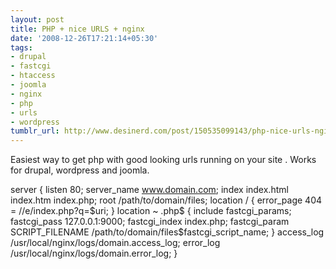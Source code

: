 ```yaml
---
layout: post
title: PHP + nice URLS + nginx
date: '2008-12-26T17:21:14+05:30'
tags:
- drupal
- fastcgi
- htaccess
- joomla
- nginx
- php
- urls
- wordpress
tumblr_url: http://www.desinerd.com/post/150535099143/php-nice-urls-nginx
---
```

Easiest way to get php with good looking urls running on your site . Works for drupal, wordpress and joomla.

server {
listen 80;
server_name www.domain.com;
index  index.html index.htm index.php;
root   /path/to/domain/files;
location / {
error_page 404 = //e/index.php?q=$uri;
}
location ~ .php$ {
include        fastcgi_params;
fastcgi_pass   127.0.0.1:9000;
fastcgi_index  index.php;
fastcgi_param  SCRIPT_FILENAME /path/to/domain/files$fastcgi_script_name;
}
access_log      /usr/local/nginx/logs/domain.access_log;
error_log       /usr/local/nginx/logs/domain.error_log;
}
